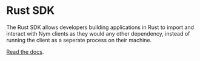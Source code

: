 # Rust SDK

The Rust SDK allows developers building applications in Rust to import and interact with Nym clients as they would any other dependency, instead of running the client as a seperate process on their machine.

[Read the docs](https://nymtech.net/docs/sdk/rust.html). 
